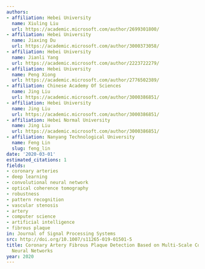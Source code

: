 ```yaml
---
authors:
- affiliation: Hebei University
  name: Xiuling Liu
  url: https://academic.microsoft.com/author/2699301800/
- affiliation: Hebei University
  name: Jiaxing Du
  url: https://academic.microsoft.com/author/3000373058/
- affiliation: Hebei University
  name: Jianli Yang
  url: https://academic.microsoft.com/author/2223722279/
- affiliation: Hebei University
  name: Peng Xiong
  url: https://academic.microsoft.com/author/2776502389/
- affiliation: Chinese Academy Of Sciences
  name: Jing Liu
  url: https://academic.microsoft.com/author/3000386851/
- affiliation: Hebei University
  name: Jing Liu
  url: https://academic.microsoft.com/author/3000386851/
- affiliation: Hebei Normal University
  name: Jing Liu
  url: https://academic.microsoft.com/author/3000386851/
- affiliation: Nanyang Technological University
  name: Feng Lin
  slug: feng_lin
date: '2020-03-01'
estimated_citations: 1
fields:
- coronary arteries
- deep learning
- convolutional neural network
- optical coherence tomography
- robustness
- pattern recognition
- vascular stenosis
- artery
- computer science
- artificial intelligence
- fibrous plaque
in: Journal of Signal Processing Systems
src: http://doi.org/10.1007/s11265-019-01501-5
title: Coronary Artery Fibrous Plaque Detection Based on Multi-Scale Convolutional
  Neural Networks
year: 2020
---
```

